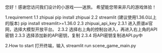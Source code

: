您好！感谢您访问我们设计的小游戏——迷旅。
    希望能您带来非凡的游戏体验！

1.requirement
    1.1 zhipuai
        pip install zhipuai
    2.2 streamlit (建议使用1.36.0以上的版本)
        pip install streamlit>=1.36.0
    2.3 zhipuai_api_key
        2.3.1
            进入质谱ai官网，选择大模型开放平台。
        2.3.2
            选择右上角的控制台进入，再进入右上角的API密钥
        2.3.3
            选择添加新的API密钥，复制
        2.3.4
            将API密钥复制进API.py中

2.How to start 
    打开终端，输入
    streamlit run scene_game_main.py

